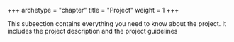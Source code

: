 +++
archetype = "chapter"
title = "Project"
weight = 1
+++

This subsection contains everything you need to know about the project.
It includes the project description and the project guidelines